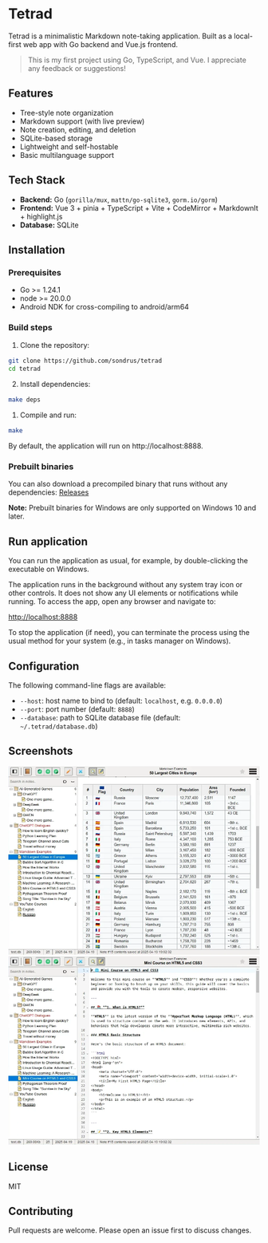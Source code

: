 # Tetrad

Tetrad is a minimalistic Markdown note-taking application. Built as a local-first web app with Go backend and Vue.js frontend.

> This is my first project using Go, TypeScript, and Vue. I appreciate any feedback or suggestions!

## Features

- Tree-style note organization
- Markdown support (with live preview)
- Note creation, editing, and deletion
- SQLite-based storage
- Lightweight and self-hostable
- Basic multilanguage support

## Tech Stack

- **Backend:** Go (`gorilla/mux`, `mattn/go-sqlite3`, `gorm.io/gorm`)
- **Frontend:** Vue 3 + pinia + TypeScript + Vite + CodeMirror + MarkdownIt + highlight.js
- **Database:** SQLite

## Installation

### Prerequisites

- Go >= 1.24.1
- node >= 20.0.0
- Android NDK for cross-compiling to android/arm64

### Build steps

1. Clone the repository:
```bash
git clone https://github.com/sondrus/tetrad  
cd tetrad
```

2. Install dependencies:
```bash
make deps
```

1. Compile and run:
```bash
make
```

By default, the application will run on http://localhost:8888.

### Prebuilt binaries

You can also download a precompiled binary that runs without any dependencies:
[Releases](https://github.com/sondrus/tetrad/releases)

**Note:** Prebuilt binaries for Windows are only supported on Windows 10 and later.

## Run application

You can run the application as usual, for example, by double-clicking the executable on Windows.

The application runs in the background without any system tray icon or other controls. It does not show any UI elements or notifications while running. To access the app, open any browser and navigate to:

[http://localhost:8888](http://localhost:8888)

To stop the application (if need), you can terminate the process using the usual method for your system (e.g., in tasks manager on Windows).

## Configuration

The following command-line flags are available:

- `--host`: host name to bind to (default: `localhost`, e.g. `0.0.0.0`)
- `--port`: port number (default: `8888`)
- `--database`: path to SQLite database file (default: `~/.tetrad/database.db`)

## Screenshots

![Tetrad - viewer](screenshots/screen1.webp)
![Tetrad - editor](screenshots/screen2.webp)

## License

MIT

## Contributing

Pull requests are welcome. Please open an issue first to discuss changes.
